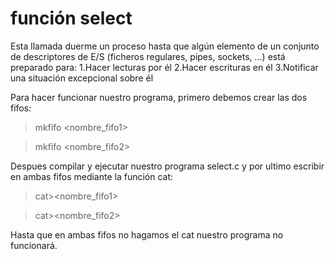 # función select

Esta llamada duerme un proceso hasta que algún elemento de un conjunto de descriptores de E/S (ficheros regulares, pipes, sockets, ...) está preparado para:
 1.Hacer lecturas por él
 2.Hacer escrituras en él
 3.Notificar una situación excepcional sobre él

Para hacer funcionar nuestro programa, primero debemos crear las dos fifos:

> mkfifo <nombre_fifo1>

> mkfifo <nombre_fifo2>

Despues compilar y ejecutar nuestro programa select.c y por ultimo escribir en ambas fifos mediante la función cat:

> cat><nombre_fifo1>

> cat><nombre_fifo2>

Hasta que en ambas fifos no hagamos el cat nuestro programa no funcionará.
